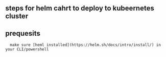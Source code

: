 ## steps for  helm cahrt to deploy to kubeernetes cluster

   ## prequesits
      make sure [heml installed](https://helm.sh/docs/intro/install/) in your CLI/powershell 

